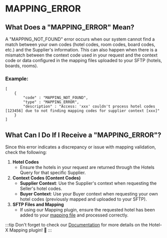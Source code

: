 ﻿---
sidebar_position: 23
---

# MAPPING_ERROR

## What Does a "MAPPING_ERROR" Mean?
A "MAPPING_NOT_FOUND" error occurs when our system cannot find a match between your own codes (hotel codes, room codes, board codes, etc.) and the Supplier's information. This can also happen when there is a mismatch between the context code used in your request and the context code or data configured in the mapping files uploaded to your SFTP (hotels, boards, rooms).

### Example:
```
[
    {
        "code" : "MAPPING_NOT_FOUND",
        "type" : "MAPPING_ERROR",
        "description" : "Access: 'xxx' couldn't process hotel codes [123456] due to not finding mapping codes for supplier context [xxx]"
    }
]
```

## What Can I Do If I Receive a "MAPPING_ERROR"?
Since this error indicates a discrepancy or issue with mapping validation, check the following:

1. **Hotel Codes**
   - Ensure the hotels in your request are returned through the Hotels Query for that specific Supplier.
2. **Context Codes (Content Codes)**
    - **Supplier Context**: Use the Supplier's context when requesting the Seller's hotel codes.
    - **Buyer Context**: Use your Buyer context when requesting your own hotel codes (previously mapped and uploaded to your SFTP).
3. **SFTP Files and Mapping**
   - If using our Mapping plugin, ensure the requested hotel has been added to your [mapping file](/docs/apis/for-buyers/hotel-x-pull-buyers-api/plugins/mapping) and processed correctly.

:::tip
Don't forget to check our [Documentation](/docs/apis/for-buyers/hotel-x-pull-buyers-api/plugins/mapping) for more details on the Hotel-X Mapping plugin! 🚀
:::
